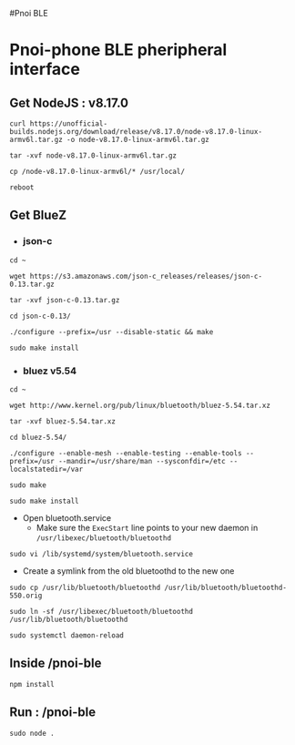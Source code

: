 #Pnoi BLE

# Pnoi-phone BLE pheripheral interface

## Get NodeJS : v8.17.0
```
curl https://unofficial-builds.nodejs.org/download/release/v8.17.0/node-v8.17.0-linux-armv6l.tar.gz -o node-v8.17.0-linux-armv6l.tar.gz
```
```
tar -xvf node-v8.17.0-linux-armv6l.tar.gz
```
```
cp /node-v8.17.0-linux-armv6l/* /usr/local/
```
```
reboot
```

## Get BlueZ

- ### json-c
```
cd ~
```
```
wget https://s3.amazonaws.com/json-c_releases/releases/json-c-0.13.tar.gz 
```
```
tar -xvf json-c-0.13.tar.gz
```
```
cd json-c-0.13/
```
```
./configure --prefix=/usr --disable-static && make
```
```
sudo make install
```

- ### bluez v5.54
```
cd ~
```
```
wget http://www.kernel.org/pub/linux/bluetooth/bluez-5.54.tar.xz 
```
```
tar -xvf bluez-5.54.tar.xz
```
```
cd bluez-5.54/
```
```
./configure --enable-mesh --enable-testing --enable-tools --prefix=/usr --mandir=/usr/share/man --sysconfdir=/etc --localstatedir=/var
```
```
sudo make
```
```
sudo make install
```

- Open bluetooth.service
  - Make sure the `ExecStart` line points to your new daemon in `/usr/libexec/bluetooth/bluetoothd` 
```
sudo vi /lib/systemd/system/bluetooth.service
```
  
  
- Create a symlink from the old bluetoothd to the new one
```
sudo cp /usr/lib/bluetooth/bluetoothd /usr/lib/bluetooth/bluetoothd-550.orig
```
```
sudo ln -sf /usr/libexec/bluetooth/bluetoothd /usr/lib/bluetooth/bluetoothd
```
```
sudo systemctl daemon-reload
```


## Inside /pnoi-ble
```
npm install
```

## Run : /pnoi-ble
```
sudo node .
```

